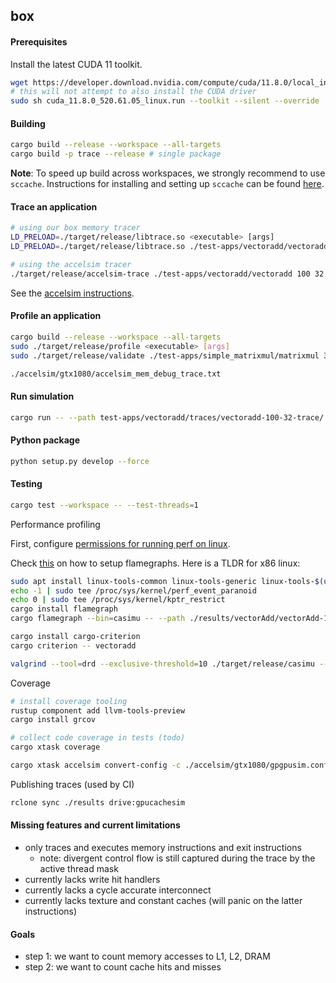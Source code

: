 ## box

#### Prerequisites

Install the latest CUDA 11 toolkit.

```bash
wget https://developer.download.nvidia.com/compute/cuda/11.8.0/local_installers/cuda_11.8.0_520.61.05_linux.run
# this will not attempt to also install the CUDA driver
sudo sh cuda_11.8.0_520.61.05_linux.run --toolkit --silent --override
```

#### Building

```bash
cargo build --release --workspace --all-targets
cargo build -p trace --release # single package
```

**Note**: To speed up build across workspaces, we strongly recommend to use `sccache`.
Instructions for installing and setting up `sccache` can be found
[here](https://github.com/mozilla/sccache#installation).

#### Trace an application

```bash
# using our box memory tracer
LD_PRELOAD=./target/release/libtrace.so <executable> [args]
LD_PRELOAD=./target/release/libtrace.so ./test-apps/vectoradd/vectoradd 100 32

# using the accelsim tracer
./target/release/accelsim-trace ./test-apps/vectoradd/vectoradd 100 32
```

See the [accelsim instructions](accelsim/README.md).

#### Profile an application

```bash
cargo build --release --workspace --all-targets
sudo ./target/release/profile <executable> [args]
sudo ./target/release/validate ./test-apps/simple_matrixmul/matrixmul 32 32

./accelsim/gtx1080/accelsim_mem_debug_trace.txt
```

#### Run simulation

```bash
cargo run -- --path test-apps/vectoradd/traces/vectoradd-100-32-trace/
```

#### Python package

```bash
python setup.py develop --force
```

#### Testing

```bash
cargo test --workspace -- --test-threads=1
```

Performance profiling

First, configure [permissions for running perf on linux](https://github.com/flamegraph-rs/flamegraph#enabling-perf-for-use-by-unprivileged-users).

Check [this](https://github.com/flamegraph-rs/flamegraph) on how to setup flamegraphs.
Here is a TLDR for x86 linux:

```bash
sudo apt install linux-tools-common linux-tools-generic linux-tools-$(uname -r)
echo -1 | sudo tee /proc/sys/kernel/perf_event_paranoid
echo 0 | sudo tee /proc/sys/kernel/kptr_restrict
cargo install flamegraph
cargo flamegraph --bin=casimu -- --path ./results/vectorAdd/vectorAdd-10000-32/trace
```

```bash
cargo install cargo-criterion
cargo criterion -- vectoradd
```

```bash
valgrind --tool=drd --exclusive-threshold=10 ./target/release/casimu --parallel --non-deterministic 2 ./results/vectorAdd/vectorAdd-dtype-32-length-100/trace/commands.json
```

Coverage

```bash
# install coverage tooling
rustup component add llvm-tools-preview
cargo install grcov

# collect code coverage in tests (todo)
cargo xtask coverage

cargo xtask accelsim convert-config -c ./accelsim/gtx1080/gpgpusim.config -c ./accelsim/gtx1080/gpgpusim.trace.config
```

Publishing traces (used by CI)

```bash
rclone sync ./results drive:gpucachesim
```

#### Missing features and current limitations

- only traces and executes memory instructions and exit instructions
  - note: divergent control flow is still captured during the trace by the active thread mask
- currently lacks write hit handlers
- currently lacks a cycle accurate interconnect
- currently lacks texture and constant caches (will panic on the latter instructions)

#### Goals

- step 1: we want to count memory accesses to L1, L2, DRAM
- step 2: we want to count cache hits and misses
